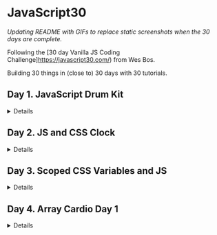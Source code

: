 # JavaScript30

_Updating README with GIFs to replace static screenshots when the 30 days are complete._

Following the [30 day Vanilla JS Coding Challenge]https://javascript30.com/) from Wes Bos.

Building 30 things in (close to) 30 days with 30 tutorials.

## Day 1. JavaScript Drum Kit

<details>A keyboard drum kit that plays sounds and changes the styling of elements based on what key is pressed.

![JS Drum Kit](./Screenshots/JSDrumKit.png)</details>

## Day 2. JS and CSS Clock

<details>A clock built with CSS that moves the hands using JavaScript Date methods.

![JS and CSS Clock](./Screenshots/Clock.png)</details>

## Day 3. Scoped CSS Variables and JS

<details>CSS Variable Updater using sliders and a color picker.

![Scoped CSS Variables and JS](./Screenshots/CSSVariables.png)</details>

## Day 4. Array Cardio Day 1

<details>Working our brain muscles with array methods.

#### 1. Filter the list of inventors for those who were born in the 1500's.

![Problem 1: Array.prototype.filter()](./Screenshots/Day4Challenge1.png)

#### 2. Give us an array of the inventors' first and last names. (Looked gross in VS Code debug console, ran in web console)

![Problem 2: Array.prototype.map()](./Screenshots/Day4Challenge2.png)

#### 3. Sort the inventors by birthdate, oldest to youngest.

![Problem 3: Array.prototype.sort()](#)

#### 4. How many years did all the inventors live all together?

![Problem 4: Array.prototype.reduce()](#)

#### 5. Sort the inventors by years lived.

![Problem 5: Array.prototype.sort() (again)](#)

#### 6. Create a list of boulevards in Paris that contain 'de' anywhere in the name.

![Problem 6](#)

#### 7. Sort the people alphabetically by last name.

![Problem 7: Array.prototype.sort() (yet again)](#)

#### 8. Sum up the instances of repeated items in an array.

![Problem 8: Array.prototype.reduce() (again)](#)

</details>
